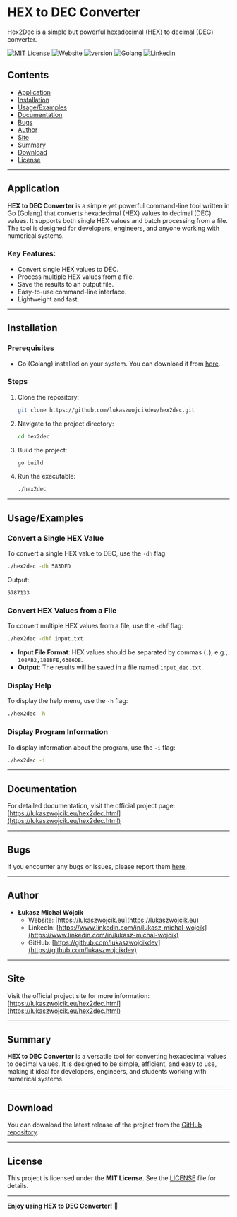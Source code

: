 # HEX to DEC Converter
Hex2Dec is a simple but powerful hexadecimal (HEX) to decimal (DEC) converter.

[![MIT License](https://img.shields.io/badge/License-MIT-green.svg)](https://choosealicense.com/licenses/mit/)
![Website](https://img.shields.io/website?url=https%3A%2F%2Flukaszwojcik.eu/hex2dec)
![version](https://img.shields.io/badge/version-1.0c-blue)
![Golang](https://img.shields.io/badge/-Golang-00ADD8?logo=Go&logoColor=white&style=flat)
[![LinkedIn](https://img.shields.io/badge/LinkedIn-Connect-blue?style=social&logo=linkedin)](https://www.linkedin.com/in/lukasz-michal-wojcik)

## Contents
- [Application](#application)
- [Installation](#installation)
- [Usage/Examples](#usageexamples)
- [Documentation](#documentation)
- [Bugs](#bugs)
- [Author](#author)
- [Site](#site)
- [Summary](#summary)
- [Download](#download)
- [License](#license)

---

## Application

**HEX to DEC Converter** is a simple yet powerful command-line tool written in Go (Golang) that converts hexadecimal (HEX) values to decimal (DEC) values. It supports both single HEX values and batch processing from a file. The tool is designed for developers, engineers, and anyone working with numerical systems.

### Key Features:
- Convert single HEX values to DEC.
- Process multiple HEX values from a file.
- Save the results to an output file.
- Easy-to-use command-line interface.
- Lightweight and fast.

---

## Installation

### Prerequisites
- Go (Golang) installed on your system. You can download it from [here](https://golang.org/dl/).

### Steps
1. Clone the repository:
   ```bash
   git clone https://github.com/lukaszwojcikdev/hex2dec.git
   ```
2. Navigate to the project directory:
   ```bash
   cd hex2dec
   ```
3. Build the project:
   ```bash
   go build
   ```
4. Run the executable:
   ```bash
   ./hex2dec
   ```
---

## Usage/Examples

### Convert a Single HEX Value
To convert a single HEX value to DEC, use the `-dh` flag:
```bash
./hex2dec -dh 583DFD
```
Output:
```
5787133
```

### Convert HEX Values from a File
To convert multiple HEX values from a file, use the `-dhf` flag:
```bash
./hex2dec -dhf input.txt
```
- **Input File Format**: HEX values should be separated by commas (`,`), e.g., `108AB2,1BBBFE,6386DE`.
- **Output**: The results will be saved in a file named `input_dec.txt`.

### Display Help
To display the help menu, use the `-h` flag:
```bash
./hex2dec -h
```

### Display Program Information
To display information about the program, use the `-i` flag:
```bash
./hex2dec -i
```

---
## Documentation
For detailed documentation, visit the official project page:  
[https://lukaszwojcik.eu/hex2dec.html](https://lukaszwojcik.eu/hex2dec.html)

---
## Bugs
If you encounter any bugs or issues, please report them [here](https://github.com/lukaszwojcikdev/hex2dec/issues).

---
## Author
- **Łukasz Michał Wójcik**  
  - Website: [https://lukaszwojcik.eu](https://lukaszwojcik.eu)  
  - LinkedIn: [https://www.linkedin.com/in/lukasz-michal-wojcik](https://www.linkedin.com/in/lukasz-michal-wojcik)  
  - GitHub: [https://github.com/lukaszwojcikdev](https://github.com/lukaszwojcikdev)

---
## Site
Visit the official project site for more information:  
[https://lukaszwojcik.eu/hex2dec.html](https://lukaszwojcik.eu/hex2dec.html)

---
## Summary
**HEX to DEC Converter** is a versatile tool for converting hexadecimal values to decimal values. It is designed to be simple, efficient, and easy to use, making it ideal for developers, engineers, and students working with numerical systems.

---
## Download
You can download the latest release of the project from the [GitHub repository](https://github.com/lukaszwojcikdev/hex2dec/releases).

---
## License
This project is licensed under the **MIT License**. See the [LICENSE](LICENSE) file for details.

---
**Enjoy using HEX to DEC Converter!** 🚀
```
